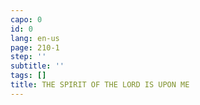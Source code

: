 ```yaml
---
capo: 0
id: 0
lang: en-us
page: 210-1
step: ''
subtitle: ''
tags: []
title: THE SPIRIT OF THE LORD IS UPON ME
---
```

